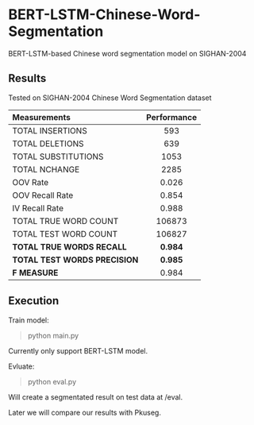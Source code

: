 # BERT-LSTM-Chinese-Word-Segmentation
BERT-LSTM-based Chinese word segmentation model on SIGHAN-2004

## Results
Tested on SIGHAN-2004 Chinese Word Segmentation dataset

|Measurements|Performance|
|:--------------|:----------:|
|TOTAL INSERTIONS|593|
|TOTAL DELETIONS|639|
|TOTAL SUBSTITUTIONS|1053|
|TOTAL NCHANGE|2285|
|OOV Rate|0.026|
|OOV Recall Rate|0.854|
|IV Recall Rate|0.988|
|TOTAL TRUE WORD COUNT|	106873|
|TOTAL TEST WORD COUNT|106827|
|**TOTAL TRUE WORDS RECALL**|**0.984**|
|**TOTAL TEST WORDS PRECISION**|**0.985**|
|**F MEASURE**|0.984|

## Execution
Train model:
> python main.py

Currently only support BERT-LSTM model.

Evluate:
> python eval.py

Will create a segmentated result on test data at /eval.

Later we will compare our results with Pkuseg.
